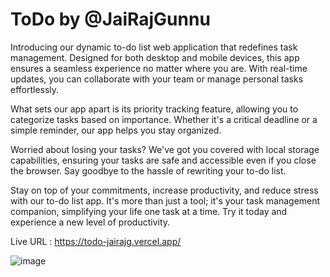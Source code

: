 # ToDo by @JaiRajGunnu

Introducing our dynamic to-do list web application that redefines task management. Designed for both desktop and mobile devices, this app ensures a seamless experience no matter where you are. With real-time updates, you can collaborate with your team or manage personal tasks effortlessly. 

What sets our app apart is its priority tracking feature, allowing you to categorize tasks based on importance. Whether it's a critical deadline or a simple reminder, our app helps you stay organized.

Worried about losing your tasks? We've got you covered with local storage capabilities, ensuring your tasks are safe and accessible even if you close the browser. Say goodbye to the hassle of rewriting your to-do list.

Stay on top of your commitments, increase productivity, and reduce stress with our to-do list app. It's more than just a tool; it's your task management companion, simplifying your life one task at a time. Try it today and experience a new level of productivity.

Live URL : https://todo-jairajg.vercel.app/

![image](https://github.com/JaiRajGunnu/ToDo/assets/78605621/b2355996-e210-4f96-9f15-cefbcd1c1f0f)
